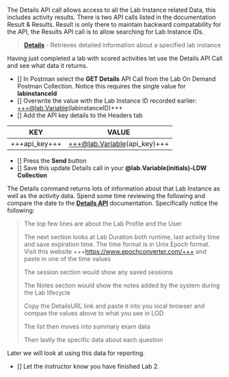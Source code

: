 

The Details API call allows access to all the Lab Instance related Data, this includes activity results.  There is two API calls listed in the documentation Result & Results.  Result is only there to maintain backward compatability for the API, the Results API call is to allow searching for Lab Instance IDs.

>[**Details**](https://docs.skillable.com/lod/lod-api/lod-api-details.md) - Retrieves detailed information about a specified lab instance

Having just completed a lab with scored activities let use the Details API Call and see what data it returns.

- [] In Postman select the **GET Details** API Call from the Lab On Demand Postman Collection.  Notice this requires the single value for **labinstanceId**
- [] Overwrite the value with the Lab Instance ID recorded earlier: +++@lab.Variable(labinstanceID)+++
- [] Add the API key details to the Headers tab

| KEY | VALUE |
|-----|-------|
|+++api_key+++|+++@lab.Variable(api_key)+++|

- [] Press the **Send** button
- [] Save this update Details call in your **@lab.Variable(initials)-LDW Collection**

The Details command returns lots of information about that Lab Instance as well as the activity data.  Spend some time reviewing the following and compare the date to the [**Details API**](https://docs.skillable.com/lod/lod-api/lod-api-details.md) documentation.  Specifically notice the following:

> The top few lines are about the Lab Profile and the User
> 
> The next section looks at Lab Duration both runtime, last activity time and save expiration time.  The time format is in Unix Epoch format.  Visit this website +++https://www.epochconverter.com/+++ and paste in one of the time values
>  
> The session section would show any saved sessions
> 
> The Notes section would show the notes added by the system during the Lab lifecycle
> 
> Copy the DetailsURL link and paste it into you local browser and compae the values above to what you see in LOD
> 
> The list then moves into summary exam data
> 
> Then lastly the specific data about each question

Later we will look at using this data for reporting.

- [] Let the instructor know you have finished Lab 2.

